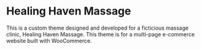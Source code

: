 # Healing Haven Massage
This is a custom theme designed and developed for a ficticious massage clinic, Healing Haven Massage. This theme is for a multi-page e-commerce website built with WooCommerce.
